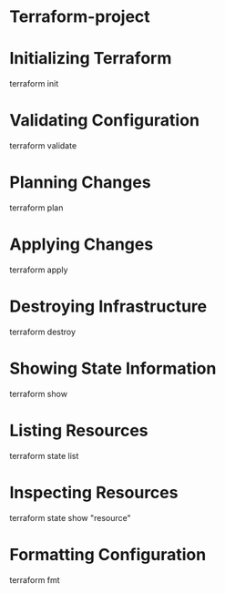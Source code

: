 # Terraform-project

#  Initializing Terraform
terraform init

# Validating Configuration
terraform validate

# Planning Changes
terraform plan

# Applying Changes
terraform apply

# Destroying Infrastructure
terraform destroy

# Showing State Information
terraform show

# Listing Resources
terraform state list


# Inspecting Resources
terraform state show "resource"


# Formatting Configuration
terraform fmt




